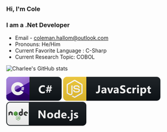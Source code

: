 ### Hi, I'm Cole

### I am a .Net Developer

- Email - coleman.hallom@outlook.com
- Pronouns: He/Him
- Current Favorite Language : C-Sharp
- Current Research Topic: COBOL



![Charlee's GitHub stats](https://github-readme-stats.vercel.app/api?username=CharleeBrowna&show_icons=true&theme=radical)


![csharp](https://raw.githubusercontent.com/MikeCodesDotNET/ColoredBadges/4a38660afb7be89a6032218589b4454a1285c7f8/svg/dev/languages/csharp.svg)
![js](https://github.com/MikeCodesDotNET/ColoredBadges/blob/master/svg/dev/languages/js.svg)
![nodejs](https://github.com/MikeCodesDotNET/ColoredBadges/blob/master/svg/dev/frameworks/nodejs.svg)
